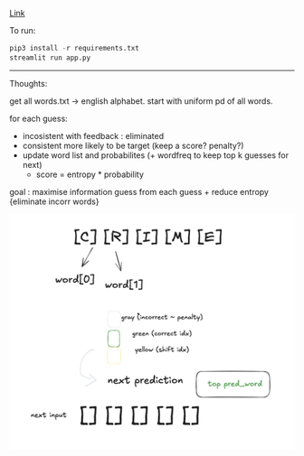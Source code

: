 [Link](https://wordle-solverr.streamlit.app/)

To run:
```python
pip3 install -r requirements.txt
streamlit run app.py
```

---

Thoughts:

get all words.txt -> english alphabet.
start with uniform pd of all words.

for each guess:
- incosistent with feedback : eliminated 
- consistent more likely to be target (keep a score? penalty?)
- update word list and probabilites (+ wordfreq to keep top k guesses for next)
    - score = entropy * probability 

goal : maximise information guess from each guess + reduce entropy {eliminate incorr words}

![UI](wordle_drawing.png)
